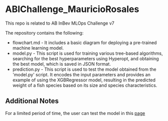 # ABIChallenge_MauricioRosales
This repo is related to AB InBev MLOps Challenge v7

The repository contains the following:

* flowchart.md - It includes a basic diagram for deploying a pre-trained machine learning model.
* model.py - This script is used for training various tree-based algorithms, searching for the best hyperparameters using Hyperopt, and obtaining the best model, which is saved in JSON format.
* prediction.py - This script is used to test the model obtained from the 'model.py' script. It encodes the input parameters and provides an example of using the XGBRegressor model, resulting in the predicted weight of a fish species based on its size and species characteristics.

## Additional Notes
For a limited period of time, the user can test the model in this [page](https://rosalesrm-abichallenge-mauriciorosales-main-zajvqp.streamlit.app/)
